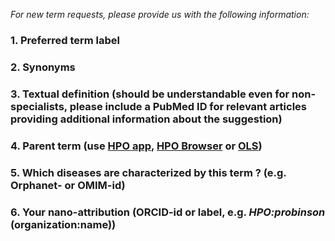 _For new term requests, please provide us with the following information:_
### 1. Preferred term label


### 2. Synonyms


### 3. Textual definition (should be understandable even for non-specialists, please include a PubMed ID for relevant articles providing additional information about the suggestion)


### 4. Parent term (use [HPO app](https://hpo.jax.org/app/), [HPO Browser](http://compbio.charite.de/hpoweb/showterm?id=HP:0000118) or [OLS](http://www.ebi.ac.uk/ols/ontologies/hp))


### 5. Which diseases are characterized by this term ? (e.g. Orphanet- or OMIM-id)


### 6. Your nano-attribution (ORCID-id or label, e.g. _HPO:probinson_ (organization:name))

